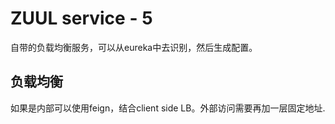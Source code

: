 # ZUUL service - 5

自带的负载均衡服务，可以从eureka中去识别，然后生成配置。

## 负载均衡

如果是内部可以使用feign，结合client side LB。外部访问需要再加一层固定地址.

